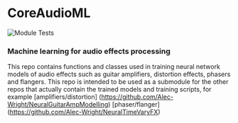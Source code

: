 # CoreAudioML

![Module Tests](https://github.com/Alec-Wright/CoreAudioML/workflows/Python%20Package%20using%20Conda/badge.svg?branch=main)

### Machine learning for audio effects processing

This repo contains functions and classes used in training neural network models of audio effects such as guitar amplifiers, distortion effects, phasers and flangers. This repo is intended to be used as a submodule for the other repos that actually contain the trained models and training scripts, for example [amplifiers/distortion] (https://github.com/Alec-Wright/NeuralGuitarAmpModelling) [phaser/flanger] (https://github.com/Alec-Wright/NeuralTimeVaryFX)
